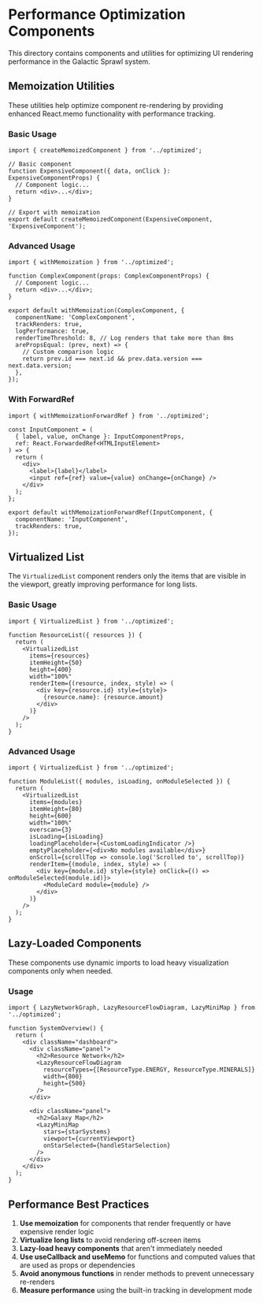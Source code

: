# Performance Optimization Components

This directory contains components and utilities for optimizing UI rendering performance in the Galactic Sprawl system.

## Memoization Utilities

These utilities help optimize component re-rendering by providing enhanced React.memo functionality with performance tracking.

### Basic Usage

```tsx
import { createMemoizedComponent } from '../optimized';

// Basic component
function ExpensiveComponent({ data, onClick }: ExpensiveComponentProps) {
  // Component logic...
  return <div>...</div>;
}

// Export with memoization
export default createMemoizedComponent(ExpensiveComponent, 'ExpensiveComponent');
```

### Advanced Usage

```tsx
import { withMemoization } from '../optimized';

function ComplexComponent(props: ComplexComponentProps) {
  // Component logic...
  return <div>...</div>;
}

export default withMemoization(ComplexComponent, {
  componentName: 'ComplexComponent',
  trackRenders: true,
  logPerformance: true,
  renderTimeThreshold: 8, // Log renders that take more than 8ms
  arePropsEqual: (prev, next) => {
    // Custom comparison logic
    return prev.id === next.id && prev.data.version === next.data.version;
  },
});
```

### With ForwardRef

```tsx
import { withMemoizationForwardRef } from '../optimized';

const InputComponent = (
  { label, value, onChange }: InputComponentProps,
  ref: React.ForwardedRef<HTMLInputElement>
) => {
  return (
    <div>
      <label>{label}</label>
      <input ref={ref} value={value} onChange={onChange} />
    </div>
  );
};

export default withMemoizationForwardRef(InputComponent, {
  componentName: 'InputComponent',
  trackRenders: true,
});
```

## Virtualized List

The `VirtualizedList` component renders only the items that are visible in the viewport, greatly improving performance for long lists.

### Basic Usage

```tsx
import { VirtualizedList } from '../optimized';

function ResourceList({ resources }) {
  return (
    <VirtualizedList
      items={resources}
      itemHeight={50}
      height={400}
      width="100%"
      renderItem={(resource, index, style) => (
        <div key={resource.id} style={style}>
          {resource.name}: {resource.amount}
        </div>
      )}
    />
  );
}
```

### Advanced Usage

```tsx
import { VirtualizedList } from '../optimized';

function ModuleList({ modules, isLoading, onModuleSelected }) {
  return (
    <VirtualizedList
      items={modules}
      itemHeight={80}
      height={600}
      width="100%"
      overscan={3}
      isLoading={isLoading}
      loadingPlaceholder={<CustomLoadingIndicator />}
      emptyPlaceholder={<div>No modules available</div>}
      onScroll={scrollTop => console.log('Scrolled to', scrollTop)}
      renderItem={(module, index, style) => (
        <div key={module.id} style={style} onClick={() => onModuleSelected(module.id)}>
          <ModuleCard module={module} />
        </div>
      )}
    />
  );
}
```

## Lazy-Loaded Components

These components use dynamic imports to load heavy visualization components only when needed.

### Usage

```tsx
import { LazyNetworkGraph, LazyResourceFlowDiagram, LazyMiniMap } from '../optimized';

function SystemOverview() {
  return (
    <div className="dashboard">
      <div className="panel">
        <h2>Resource Network</h2>
        <LazyResourceFlowDiagram
          resourceTypes={[ResourceType.ENERGY, ResourceType.MINERALS]}
          width={800}
          height={500}
        />
      </div>

      <div className="panel">
        <h2>Galaxy Map</h2>
        <LazyMiniMap
          stars={starSystems}
          viewport={currentViewport}
          onStarSelected={handleStarSelection}
        />
      </div>
    </div>
  );
}
```

## Performance Best Practices

1. **Use memoization** for components that render frequently or have expensive render logic
2. **Virtualize long lists** to avoid rendering off-screen items
3. **Lazy-load heavy components** that aren't immediately needed
4. **Use useCallback and useMemo** for functions and computed values that are used as props or dependencies
5. **Avoid anonymous functions** in render methods to prevent unnecessary re-renders
6. **Measure performance** using the built-in tracking in development mode
